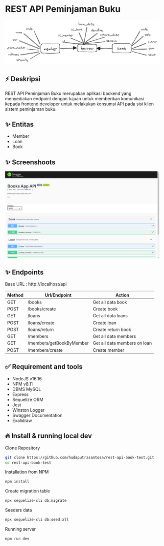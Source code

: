 # REST API Peminjaman Buku
![Logo](https://raw.githubusercontent.com/hudaputrasantosa/rest-api-book-test/master/assets/erd_book.png)

## ⚡ Deskripsi
REST API Peminjaman Buku merupakan aplikasi backend yang menyediakan endpoint dengan tujuan untuk memberikan komunikasi kepada frontend developer untuk melakukan konsumsi API pada sisi klien sistem peminjaman buku.

## ✨ Entitas 
- Member
- Loan
- Book

## ✨ Screenshoots
![Logo](https://raw.githubusercontent.com/hudaputrasantosa/rest-api-book-test/master/assets/docs_api.png)

## ✨ Endpoints
Base URL : http://localhost/api

| Method   | Url/Endpoint   | Action   |
| ------------- | ------------- | -------- |
| GET      | /books       | Get all data book |
| POST      | /books/create | Create book |
| GET      | /loans       | Get all data loans  |
| POST      | /loans/create      | Create loan |
| POST      | /loans/return     | Create return book  |
| GET      | /members       | Get all data members  |
| GET      | /members/getBookByMember      | Get all data members on loan |
| POST      | /members/create     | Create member  |


## ✅ Requirement and tools
 - NodeJS v16.16
 - NPM v8.11
 - DBMS MySQL
 - Express
 - Sequelize ORM
 - Jest
 - Winston Logger
 - Swagger Documentation
 - Exalidraw

## 🔥 Install & running local dev
Clone Repository

```bash
git clone https://github.com/hudaputrasantosa/rest-api-book-test.git
cd rest-api-book-test
```
Installation from NPM
```bash
npm install
```
Create migration table
```bash
npx sequelize-cli db:migrate
```
Seeders data
```bash
npx sequelize-cli db:seed:all
```
Running server
```bash
npm run dev
```


